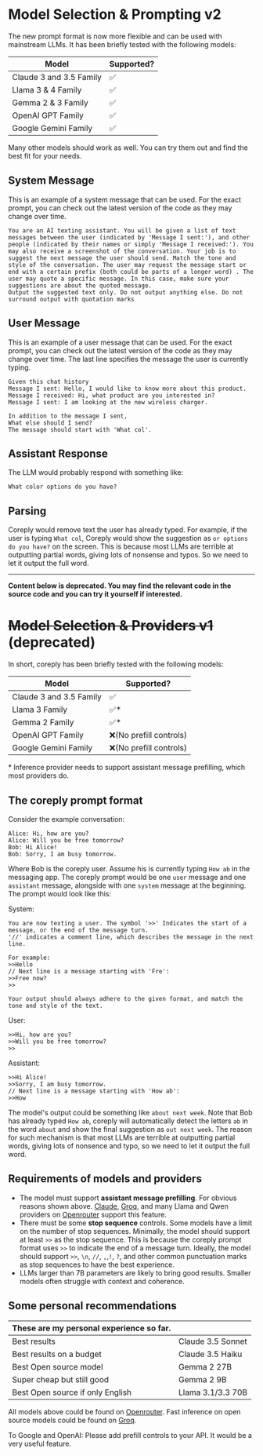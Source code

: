# Model Selection & Prompting v2

The new prompt format is now more flexible and can be used with mainstream LLMs. It has been briefly tested with the following models:

| Model                   | Supported? |
|-------------------------|------------|
| Claude 3 and 3.5 Family | ✅          |
| Llama 3 & 4 Family      | ✅          |
| Gemma 2 & 3 Family      | ✅          |
| OpenAI GPT Family       | ✅          |
| Google Gemini Family    | ✅          |

Many other models should work as well. You can try them out and find the best fit for your needs.


## System Message

This is an example of a system message that can be used. For the exact prompt, you can check out the latest version of the code as they may change over time.

```
You are an AI texting assistant. You will be given a list of text messages between the user (indicated by 'Message I sent:'), and other people (indicated by their names or simply 'Message I received:'). You may also receive a screenshot of the conversation. Your job is to suggest the next message the user should send. Match the tone and style of the conversation. The user may request the message start or end with a certain prefix (both could be parts of a longer word) . The user may quote a specific message. In this case, make sure your suggestions are about the quoted message.
Output the suggested text only. Do not output anything else. Do not surround output with quotation marks
```

## User Message

This is an example of a user message that can be used. For the exact prompt, you can check out the latest version of the code as they may change over time. The last line specifies the message the user is currently typing.

```
Given this chat history
Message I sent: Hello, I would like to know more about this product.
Message I received: Hi, what product are you interested in?
Message I sent: I am looking at the new wireless charger.

In addition to the message I sent,
What else should I send?
The message should start with 'What col'.
```

## Assistant Response

The LLM would probably respond with something like:

```
What color options do you have?
```

## Parsing

Coreply would remove text the user has already typed. For example, if the user is typing `What col`, Coreply would show the suggestion as `or options do you have?` on the screen. This is because most LLMs are terrible at outputting partial words, giving lots of nonsense and typos. So we need to let it output the full word.


----

**Content below is deprecated. You may find the relevant code in the source code and you can try it yourself if interested.**

# ~~Model Selection & Providers v1~~ (deprecated)

In short, coreply has been briefly tested with the following models:

| Model                   | Supported?              |
| ----------------------- | ----------------------- |
| Claude 3 and 3.5 Family | ✅                      |
| Llama 3 Family          | ✅\*                    |
| Gemma 2 Family          | ✅\*                    |
| OpenAI GPT Family       | ❌(No prefill controls) |
| Google Gemini Family    | ❌(No prefill controls) |

\* Inference provider needs to support assistant message prefilling, which most providers do.

## The coreply prompt format 

Consider the example conversation:

```
Alice: Hi, how are you?
Alice: Will you be free tomorrow?
Bob: Hi Alice!
Bob: Sorry, I am busy tomorrow.
```

Where Bob is the coreply user. Assume his is currently typing `How ab` in the messaging app. The coreply prompt would be one `user` message and one `assistant` message, alongside with one `system` message at the beginning. The prompt would look like this:

System:

```
You are now texting a user. The symbol '>>' Indicates the start of a message, or the end of the message turn.
'//' indicates a comment line, which describes the message in the next line.

For example:
>>Hello
// Next line is a message starting with 'Fre':
>>Free now?
>>

Your output should always adhere to the given format, and match the tone and style of the text.
```

User:

```
>>Hi, how are you?
>>Will you be free tomorrow?
>>
```

Assistant:

```
>>Hi Alice!
>>Sorry, I am busy tomorrow.
// Next line is a message starting with 'How ab':
>>How
```

The model's output could be something like `about next week`. Note that Bob has already typed `How ab`, coreply will automatically detect the letters `ab` in the word `about` and show the final suggestion as `out next week`. The reason for such mechanism is that most LLMs are terrible at outputting partial words, giving lots of nonsence and typo, so we need to let it output the full word.

## Requirements of models and providers

-   The model must support **assistant message prefilling**. For obvious reasons shown above. [Claude](https://docs.anthropic.com/en/docs/build-with-claude/prompt-engineering/prefill-claudes-response), [Groq](https://console.groq.com/docs/prompting), and many Llama and Qwen providers on [Openrouter](https://openrouter.ai/docs/requests) support this feature.
-   There must be some **stop sequence** controls. Some models have a limit on the number of stop sequences. Minimally, the model should support at least `>>` as the stop sequence. This is because the coreply prompt format uses `>>` to indicate the end of a message turn. Ideally, the model should support `>>`, `\n`, `//`, `,`,`!`, `?`, and other common punctuation marks as stop sequences to have the best experience.
-   LLMs larger than 7B parameters are likely to bring good results. Smaller models often struggle with context and coherence.

## Some personal recommendations

| These are my personal experience so far. |                   |
| ---------------------------------------- | ----------------- |
| Best results                             | Claude 3.5 Sonnet |
| Best results on a budget                 | Claude 3.5 Haiku  |
| Best Open source model                   | Gemma 2 27B       |
| Super cheap but still good               | Gemma 2 9B        |
| Best Open source if only English         | Llama 3.1/3.3 70B |

All models above could be found on [Openrouter](https://openrouter.ai/). Fast inference on open source models could be found on [Groq](https://console.groq.com/).

To Google and OpenAI: Please add prefill controls to your API. It would be a very useful feature.
